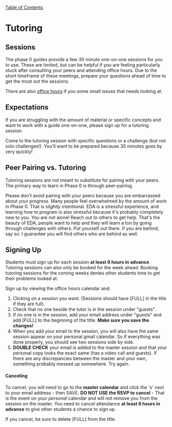[Table of Contents](readme.md)

# Tutoring

## Sessions
The phase 0 guides provide a few 30 minute one-on-one sessions for you to use. These are limited, but can be helpful if you are feeling particularly stuck after consulting your peers and attending office hours. Due to the short timeframe of these meetings, prepare your questions ahead of time to get the most out the sessions.

There are also [office hours](office_hours.md) if you some small issues that needs looking at.


## Expectations
If you are struggling with the amount of material or specific concepts and want to work with a guide one-on-one, please sign up for a tutoring session. 

Come to the tutoring session with specific questions or a challenge (but not solo challenges!). You'll want to be prepared because 30 minutes goes by very quickly!


## Peer Pairing vs. Tutoring

Tutoring sessions are not meant to substitute for pairing with your peers. The primary way to learn in Phase 0 is through peer-pairing. 

Please don't avoid pairing with your peers because you are embarrassed about your progress. Many people feel overwhelmed by the amount of work in Phase 0. That is *slightly* intentional. EDA is a stressful experience, and learning how to program is also stressful because it's probably completely new to you. You are not alone! Reach out to others to get help. That's the beauty of EDA, people want to help and they will learn a ton by going through challenges with others. Put yourself out there. If you are behind, say so. I guarantee you will find others who are behind as well. 

## Signing Up
Students must sign up for each session **at least 6 hours in advance**. Tutoring sessions can also only be booked for the week ahead. Booking tutoring sessions for the coming weeks denies other students time to get their problems looked at.  

Sign up by viewing the office hours calendar and:

1. Clicking on a session you want. (Sessions should have [FULL] in the title if they are full).
2. Check that no one beside the tutor is in the session under "guests". 
3. If no one is in the session, add your email address under "guests" and add [FULL] to the beginning of the title. **Make sure you save the changes!**
4. When you add your email to the session, you will also have the same session appear on your personal 
gmail calendar. So if everything was done properly, you should see two sessions side by side.
5. **DOUBLE CHECK** your email is added to the master session and that your personal copy looks the exact same (has a video call and guests). If there are any discrepancies between the master and your own, something probably messed up somewhere. Try again.  

#### Canceling
To cancel, you will need to go to the **master calendar** and click the 'x' next to your email address - then SAVE. **DO NOT USE the RSVP to cancel** - That is the event on your *personal* calendar and will not remove you from the session on the master. You need to cancel attendance **at least 6 hours in advance** to give other students a chance to sign up. 

If you cancel, be sure to delete [FULL] from the title. 

